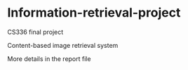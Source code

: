 # Information-retrieval-project
CS336 final project

Content-based image retrieval system

More details in the report file
